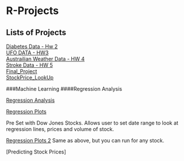 # R-Projects

## Lists of Projects

[Diabetes Data - Hw 2](https://pjsulliv34.github.io/dacss601/HW1+2/Hw2DiabetesData.html) <br />
[UFO DATA - HW3](https://pjsulliv34.github.io/dacss601/HW3/UFOwatchHW3.html) <br />
[Austrailian Weather Data - HW 4](https://pjsulliv34.github.io/dacss601/HW4/AustrailiaWeatherData.html) <br />
[Stroke Data - HW 5](https://pjsulliv34.github.io/dacss601/HW5/HW5_StrokeData.html) <br />
[Final_Project](https://pjsulliv34.github.io/dacss601/Final/Final-Project.html) <br />
[StockPrice_LookUp](https://pjsulliv34.shinyapps.io/Stock_Prices_LookUp/)

###Machine Learning
####Regression Analysis

[Regression Analysis](https://pjsulliv34.github.io/DACSS603/Final_Project.html)


[Regression Plots](https://pjsulliv34.shinyapps.io/Regression_Plots/)

Pre Set with Dow Jones Stocks. Allows user to set date range to look at regression lines, prices and volume of stock.

[Regression Plots 2](https://pjsulliv34.shinyapps.io/RegressionApp_2/)
Same as above, but you can run for any stock.

[Predicting Stock Prices]
